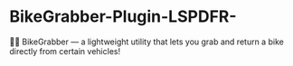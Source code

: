 # BikeGrabber-Plugin-LSPDFR-
 🚴‍♂️ BikeGrabber — a lightweight utility that lets you grab and return a bike directly from certain vehicles!
